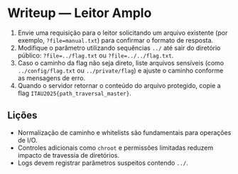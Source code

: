 # Writeup — Leitor Amplo

1. Envie uma requisição para o leitor solicitando um arquivo existente (por exemplo, `?file=manual.txt`) para confirmar o formato de resposta.
2. Modifique o parâmetro utilizando sequências `../` até sair do diretório público: `?file=../flag.txt` ou `?file=../../flag.txt`.
3. Caso o caminho da flag não seja direto, liste arquivos sensíveis (como `../config/flag.txt` ou `../private/flag`) e ajuste o caminho conforme as mensagens de erro.
4. Quando o servidor retornar o conteúdo do arquivo protegido, copie a flag `ITAU2025{path_traversal_master}`.

## Lições
- Normalização de caminho e whitelists são fundamentais para operações de I/O.
- Controles adicionais como `chroot` e permissões limitadas reduzem impacto de travessia de diretórios.
- Logs devem registrar parâmetros suspeitos contendo `../`.
